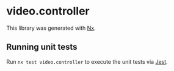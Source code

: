# video.controller

This library was generated with [Nx](https://nx.dev).

## Running unit tests

Run `nx test video.controller` to execute the unit tests via [Jest](https://jestjs.io).
